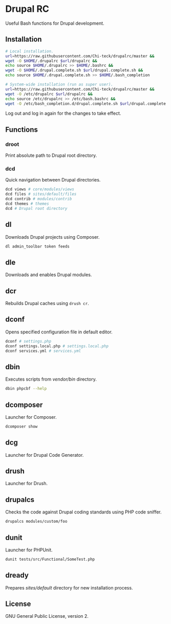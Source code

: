 # Drupal RC

Useful Bash functions for Drupal development.

## Installation

```bash
# Local installation.
url=https://raw.githubusercontent.com/Chi-teck/drupalrc/master &&
wget -O $HOME/.drupalrc $url/drupalrc &&
echo source $HOME/.drupalrc >> $HOME/.bashrc &&
wget -O $HOME/.drupal.complete.sh $url/drupal.complete.sh &&
echo source $HOME/.drupal.complete.sh >> $HOME/.bash_completion
```

```bash
# System-wide installation (run as super user).
url=https://raw.githubusercontent.com/Chi-teck/drupalrc/master &&
wget -O /etc/drupalrc $url/drupalrc &&
echo source /etc/drupalrc >> /etc/bash.bashrc &&
wget -O /etc/bash_completion.d/drupal.complete.sh $url/drupal.complete.sh
```

Log out and log in again for the changes to take effect.

## Functions

### droot
Print absolute path to Drupal root directory.

### dcd
Quick navigation between Drupal directories.
```bash
dcd views # core/modules/views
dcd files # sites/default/files
dcd contrib # modules/contrib
dcd themes # themes
dcd # Drupal root directory
```

## dl
Downloads Drupal projects using Composer.
```bash
dl admin_toolbar token feeds
```
## dle
Downloads and enables Drupal modules.

## dcr
Rebuilds Drupal caches using `drush cr`.

## dconf
Opens specified configuration file in default editor.
```bash
dconf # settings.php
dconf settings.local.php # settings.local.php
dconf services.yml # services.yml
```

## dbin
Executes scripts from _vendor/bin_ directory.
```bash
dbin phpcbf --help
```

## dcomposer
Launcher for Composer.
```bash
dcomposer show
```

## dcg
Launcher for Drupal Code Generator.

## drush
Launcher for Drush.

## drupalcs
Checks the code against Drupal coding standards using PHP code sniffer.
```bash
drupalcs modules/custom/foo
```

## dunit
Launcher for PHPUnit.
```bash
dunit tests/src/Functional/SomeTest.php
```

## dready
Prepares _sites/default_ directory for new installation process.

## License
GNU General Public License, version 2.

